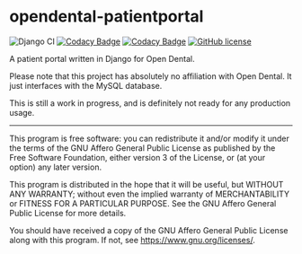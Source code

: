 # opendental-patientportal

![Django CI](https://github.com/etnguyen03/opendental-patientportal/workflows/Django%20CI/badge.svg) [![Codacy Badge](https://app.codacy.com/project/badge/Grade/ddf35206d7a74342b11d95b61ad4e36d)](https://www.codacy.com/manual/etnguyen03/opendental-patientportal?utm_source=github.com&amp;utm_medium=referral&amp;utm_content=etnguyen03/opendental-patientportal&amp;utm_campaign=Badge_Grade) [![Codacy Badge](https://app.codacy.com/project/badge/Coverage/ddf35206d7a74342b11d95b61ad4e36d)](https://www.codacy.com/manual/etnguyen03/opendental-patientportal?utm_source=github.com&amp;utm_medium=referral&amp;utm_content=etnguyen03/opendental-patientportal&amp;utm_campaign=Badge_Coverage) [![GitHub license](https://img.shields.io/github/license/etnguyen03/opendental-patientportal)](https://github.com/etnguyen03/opendental-patientportal)

A patient portal written in Django for Open Dental.

Please note that this project has absolutely no affiliation with Open Dental. It just interfaces with the MySQL database.

This is still a work in progress, and is definitely not ready for any production usage.

---

This program is free software: you can redistribute it and/or modify
it under the terms of the GNU Affero General Public License as published by
the Free Software Foundation, either version 3 of the License, or
(at your option) any later version.

This program is distributed in the hope that it will be useful,
but WITHOUT ANY WARRANTY; without even the implied warranty of
MERCHANTABILITY or FITNESS FOR A PARTICULAR PURPOSE.  See the
GNU Affero General Public License for more details.

You should have received a copy of the GNU Affero General Public License
along with this program.  If not, see <https://www.gnu.org/licenses/>.
